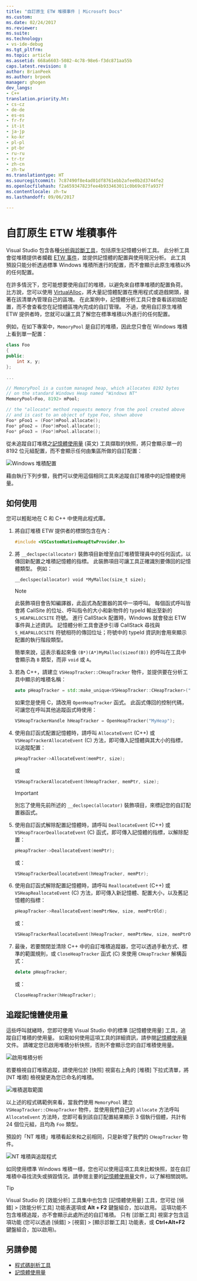 ```yaml
---
title: "自訂原生 ETW 堆積事件 | Microsoft Docs"
ms.custom: 
ms.date: 02/24/2017
ms.reviewer: 
ms.suite: 
ms.technology:
- vs-ide-debug
ms.tgt_pltfrm: 
ms.topic: article
ms.assetid: 668a6603-5082-4c78-98e6-f3dc871aa55b
caps.latest.revision: 8
author: BrianPeek
ms.author: brpeek
manager: ghogen
dev_langs:
- C++
translation.priority.ht:
- cs-cz
- de-de
- es-es
- fr-fr
- it-it
- ja-jp
- ko-kr
- pl-pl
- pt-br
- ru-ru
- tr-tr
- zh-cn
- zh-tw
ms.translationtype: HT
ms.sourcegitcommit: 7c87490f8e4ad01df8761ebb2afee0b2d3744fe2
ms.openlocfilehash: f2a659347823fee4b933463011c0b69c07fa937f
ms.contentlocale: zh-tw
ms.lasthandoff: 09/06/2017

---
```


# <a name="custom-native-etw-heap-events"></a>自訂原生 ETW 堆積事件

Visual Studio 包含各種[分析與診斷工具](https://docs.microsoft.com/en-us/visualstudio/profiling/profiling-tools)，包括原生記憶體分析工具。  此分析工具會從堆積提供者攔截 [ETW 事件](/windows-hardware/drivers/devtest/event-tracing-for-windows--etw-)，並提供記憶體的配置與使用現況分析。  此工具預設只能分析透過標準 Windows 堆積所進行的配置，而不會顯示此原生堆積以外的任何配置。

在許多情況下，您可能想要使用自訂的堆積，以避免來自標準堆積的配置負荷。  比方說，您可以使用 [VirtualAlloc](https://msdn.microsoft.com/library/windows/desktop/aa366887(v=vs.85).aspx)，將大量記憶體配置在應用程式或遊戲開頭，接著在該清單內管理自己的區塊。  在此案例中，記憶體分析工具只會查看該初始配置，而不會查看您在記憶體區塊內完成的自訂管理。  不過，使用自訂原生堆積 ETW 提供者時，您就可以讓工具了解您在標準堆積以外進行的任何配置。

例如，在如下專案中，`MemoryPool` 是自訂的堆積，因此您只會在 Windows 堆積上看到單一配置：

```cpp
class Foo
{
public:
    int x, y;
};

...

// MemoryPool is a custom managed heap, which allocates 8192 bytes 
// on the standard Windows Heap named "Windows NT"
MemoryPool<Foo, 8192> mPool;

// the "allocate" method requests memory from the pool created above
// and is cast to an object of type Foo, shown above
Foo* pFoo1 = (Foo*)mPool.allocate();
Foo* pFoo2 = (Foo*)mPool.allocate();
Foo* pFoo3 = (Foo*)mPool.allocate();
```

從未追蹤自訂堆積之[記憶體使用量](https://docs.microsoft.com/en-us/visualstudio/profiling/memory-usage) \(英文\) 工具擷取的快照，將只會顯示單一的 8192 位元組配置，而不會顯示任何由集區所做的自訂配置：

![Windows 堆積配置](media/heap-example-windows-heap.png)

藉由執行下列步驟，我們可以使用這個相同工具來追蹤自訂堆積中的記憶體使用量。

## <a name="how-to-use"></a>如何使用

您可以輕鬆地在 C 和 C++ 中使用此程式庫。

1. 將自訂堆積 ETW 提供者的標頭包含在內：

   ```cpp
   #include <VSCustomNativeHeapEtwProvider.h>
   ```

1. 將 `__declspec(allocator)` 裝飾項目新增至自訂堆積管理員中的任何函式，以傳回新配置之堆積記憶體的指標。  此裝飾項目可讓工具正確識別要傳回的記憶體類型。  例如：

   ```cpp
   __declspec(allocator) void *MyMalloc(size_t size);
   ```
   
   > [!NOTE]
   > 此裝飾項目會告知編譯器，此函式為配置器的其中一項呼叫。  每個函式呼叫皆會將 CallSite 的位址、呼叫指令的大小和新物件的 typeId 輸出至新的 `S_HEAPALLOCSITE` 符號。  進行 CallStack 配置時，Windows 就會發出 ETW 事件與上述資訊。  記憶體分析工具會逐步引導 CallStack 尋找與 `S_HEAPALLOCSITE` 符號相符的傳回位址；符號中的 typeId 資訊則會用來顯示配置的執行階段類型。
   >
   > 簡單來說，這表示看起來像 `(B*)(A*)MyMalloc(sizeof(B))` 的呼叫在工具中會顯示為 `B` 類型，而非 `void` 或 `A`。

1. 若為 C++，請建立 `VSHeapTracker::CHeapTracker` 物件，並提供要在分析工具中顯示的堆積名稱：

   ```cpp
   auto pHeapTracker = std::make_unique<VSHeapTracker::CHeapTracker>("MyCustomHeap");
   ```

   如果您是使用 C，請改用 `OpenHeapTracker` 函式。  此函式傳回的控制代碼，可讓您在呼叫其他追蹤函式時使用：
  
   ```C
   VSHeapTrackerHandle hHeapTracker = OpenHeapTracker("MyHeap");
   ```

1. 使用自訂函式配置記憶體時，請呼叫 `AllocateEvent` (C++) 或 `VSHeapTrackerAllocateEvent` (C) 方法，即可傳入記憶體與其大小的指標，以追蹤配置：

   ```cpp
   pHeapTracker->AllocateEvent(memPtr, size);
   ```

   或

   ```C
   VSHeapTrackerAllocateEvent(hHeapTracker, memPtr, size);
   ```

   > [!IMPORTANT]
   > 別忘了使用先前所述的 `__declspec(allocator)` 裝飾項目，來標記您的自訂配置器函式。

1. 使用自訂函式解除配置記憶體時，請呼叫 `DeallocateEvent` (C++) 或 `VSHeapTracerDeallocateEvent` (C) 函式，即可傳入記憶體的指標，以解除配置：

   ```cpp
   pHeapTracker->DeallocateEvent(memPtr);
   ```

   或：

   ```C
   VSHeapTrackerDeallocateEvent(hHeapTracker, memPtr);
   ```

1. 使用自訂函式解除配置記憶體時，請呼叫 `ReallocateEvent` (C++) 或 `VSHeapReallocateEvent` (C) 方法，即可傳入新記憶體、配置大小，以及舊記憶體的指標：

   ```cpp
   pHeapTracker->ReallocateEvent(memPtrNew, size, memPtrOld);
   ```

   或：

   ```C
   VSHeapTrackerReallocateEvent(hHeapTracker, memPtrNew, size, memPtrOld);
   ```

1. 最後，若要關閉並清除 C++ 中的自訂堆積追蹤器，您可以透過手動方式、標準的範圍規則，或 `CloseHeapTracker` 函式 (C) 來使用 `CHeapTracker` 解構函式：

   ```cpp
   delete pHeapTracker;
   ```

   或：

   ```C
   CloseHeapTracker(hHeapTracker);
   ```

## <a name="tracking-memory-usage"></a>追蹤記憶體使用量
這些呼叫就緒時，您即可使用 Visual Studio 中的標準 [記憶體使用量] 工具，追蹤自訂堆積的使用量。  如需如何使用這項工具的詳細資訊，請參閱[記憶體使用量](https://docs.microsoft.com/en-us/visualstudio/profiling/memory-usage)文件。 請確定您已啟用堆積分析快照，否則不會顯示您的自訂堆積使用量。 

![啟用堆積分析](media/heap-enable-heap.png)

若要檢視自訂堆積追蹤，請使用位於 [快照] 視窗右上角的 [堆積] 下拉式清單，將 [NT 堆積] 檢視變更為您已命名的堆積。

![堆積選取範圍](media/heap-example-custom-heap.png)

以上述的程式碼範例來看，當我們使用 `MemoryPool` 建立 `VSHeapTracker::CHeapTracker` 物件，並使用我們自己的 `allocate` 方法呼叫 `AllocateEvent` 方法時，您即可看到該自訂配置結果顯示 3 個執行個體，共計有 24 個位元組，且均為 `Foo` 類型。

預設的「NT 堆積」堆積看起來和之前相同，只是新增了我們的 `CHeapTracker` 物件。

![NT 堆積與追蹤程式](media/heap-example-windows-heap.png)

如同使用標準 Windows 堆積一樣，您也可以使用這項工具來比較快照，並在自訂堆積中尋找流失或損毀情況。請參閱主要的[記憶體使用量](https://docs.microsoft.com/en-us/visualstudio/profiling/memory-usage)文件，以了解相關說明。

> [!TIP]
> Visual Studio 的 [效能分析] 工具集中也包含 [記憶體使用量] 工具，您可從 [偵錯] > [效能分析工具] 功能表選項或 **Alt + F2** 鍵盤組合，加以啟用。  這項功能不包含堆積追蹤，亦不會顯示此處所述的自訂堆積。  只有 [診斷工具] 視窗才包含這項功能 (您可以透過 [偵錯] > [視窗] > [顯示診斷工具] 功能表，或 **Ctrl+Alt+F2** 鍵盤組合，加以啟用)。

## <a name="see-also"></a>另請參閱
* [程式碼剖析工具](https://docs.microsoft.com/en-us/visualstudio/profiling/profiling-tools)
* [記憶體使用量](https://docs.microsoft.com/en-us/visualstudio/profiling/memory-usage)

